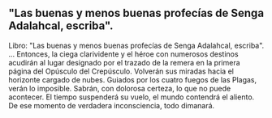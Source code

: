## "Las buenas y menos buenas profecías de Senga Adalahcal, escriba".
Libro: "Las buenas y menos buenas profecías de Senga Adalahcal, escriba".
... Entonces, la ciega clarividente y el héroe con numerosos destinos acudirán al lugar designado por el trazado de la remera en la primera página del Opúsculo del Crepúsculo. Volverán sus miradas hacia el horizonte cargado de nubes. Guiados por los cuatro fuegos de las Plagas, verán lo imposible. Sabrán, con dolorosa certeza, lo que no puede acontecer.
El tiempo suspenderá su vuelo, el mundo contendrá el aliento. De ese momento de verdadera inconsciencia, todo dimanará.